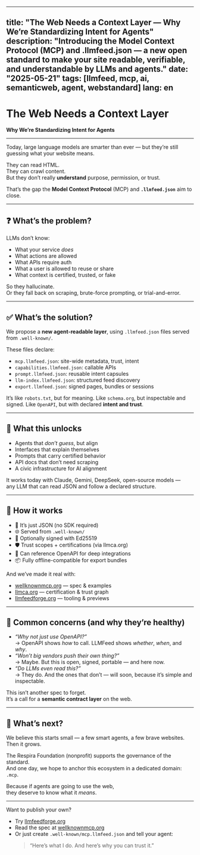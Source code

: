 
---
title: "The Web Needs a Context Layer — Why We’re Standardizing Intent for Agents"
description: "Introducing the Model Context Protocol (MCP) and .llmfeed.json — a new open standard to make your site readable, verifiable, and understandable by LLMs and agents."
date: "2025-05-21"
tags: [llmfeed, mcp, ai, semanticweb, agent, webstandard]
lang: en
---

# The Web Needs a Context Layer  
**Why We’re Standardizing Intent for Agents**

---

Today, large language models are smarter than ever — but they’re still guessing what your website means.

They can read HTML.  
They can crawl content.  
But they don’t really **understand** purpose, permission, or trust.

That’s the gap the **Model Context Protocol** (MCP) and **`.llmfeed.json`** aim to close.

---

## ❓ What’s the problem?

LLMs don’t know:

- What your service *does*
- What actions are allowed
- What APIs require auth
- What a user is allowed to reuse or share
- What context is certified, trusted, or fake

So they hallucinate.  
Or they fall back on scraping, brute-force prompting, or trial-and-error.

---

## ✅ What’s the solution?

We propose a **new agent-readable layer**, using `.llmfeed.json` files served from `.well-known/`.

These files declare:

- `mcp.llmfeed.json`: site-wide metadata, trust, intent
- `capabilities.llmfeed.json`: callable APIs
- `prompt.llmfeed.json`: reusable intent capsules
- `llm-index.llmfeed.json`: structured feed discovery
- `export.llmfeed.json`: signed pages, bundles or sessions

It’s like `robots.txt`, but for meaning.
Like `schema.org`, but inspectable and signed.
Like `OpenAPI`, but with declared **intent and trust**.

---

## 🧠 What this unlocks

- Agents that *don’t guess*, but align
- Interfaces that explain themselves
- Prompts that carry certified behavior
- API docs that don’t need scraping
- A civic infrastructure for AI alignment

It works today with Claude, Gemini, DeepSeek, open-source models —  
any LLM that can read JSON and follow a declared structure.

---

## 🧱 How it works

- 🧩 It’s just JSON (no SDK required)
- 🌐 Served from `.well-known/`
- 🔏 Optionally signed with Ed25519
- 🛡️ Trust scopes + certifications (via llmca.org)
- 🔗 Can reference OpenAPI for deep integrations
- 📦 Fully offline-compatible for export bundles

And we’ve made it real with:

- [wellknownmcp.org](https://wellknownmcp.org) — spec & examples  
- [llmca.org](https://llmca.org) — certification & trust graph  
- [llmfeedforge.org](https://llmfeedforge.org) — tooling & previews

---

## 💬 Common concerns (and why they’re healthy)

- *“Why not just use OpenAPI?”*  
  → OpenAPI shows *how* to call. LLMFeed shows *whether*, *when*, and *why*.
- *“Won’t big vendors push their own thing?”*  
  → Maybe. But this is open, signed, portable — and here now.
- *“Do LLMs even read this?”*  
  → They do. And the ones that don’t — will soon, because it’s simple and inspectable.

This isn’t another spec to forget.  
It’s a call for a **semantic contract layer** on the web.

---

## 🔮 What’s next?

We believe this starts small — a few smart agents, a few brave websites.  
Then it grows.

The Respira Foundation (nonprofit) supports the governance of the standard.  
And one day, we hope to anchor this ecosystem in a dedicated domain: `.mcp`.

Because if agents are going to use the web,  
they deserve to know what it *means*.

---

Want to publish your own?  
- Try [llmfeedforge.org](https://llmfeedforge.org)  
- Read the spec at [wellknownmcp.org](https://wellknownmcp.org)  
- Or just create `.well-known/mcp.llmfeed.json` and tell your agent:  
  > “Here’s what I do. And here’s why you can trust it.”
